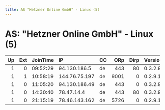 ```yaml
---
title: AS "Hetzner Online GmbH" - Linux (5)
---
```


# AS: "Hetzner Online GmbH" - Linux (5)

|   Up |   Ext | JoinTime   | IP            | CC   |   ORp |   Dirp | Version   | Contact                      | Nickname    |   eFamMembers |
|-----:|------:|:-----------|:--------------|:-----|------:|-------:|:----------|:-----------------------------|:------------|--------------:|
|    1 |     0 | 09:52:29   | 94.130.186.5  | de   |   443 |     80 | 0.3.2.9   | ricochet:ynp6ws6ih2xz5k65    | TorMachine2 |             2 |
|    1 |     1 | 10:58:19   | 144.76.75.197 | de   |  9001 |      0 | 0.2.9.11  | None                         | Unnamed     |             1 |
|    1 |     0 | 11:05:20   | 94.130.186.49 | de   |   443 |      0 | 0.3.2.9   | None                         | wonderland  |             1 |
|    1 |     0 | 14:30:40   | 78.47.14.4    | de   |   443 |     80 | 0.3.2.9   | lazarus@mailbox.org          | Megatron    |             5 |
|    1 |     0 | 21:15:19   | 78.46.143.162 | de   |  5726 |      0 | 0.2.9.14  | &lt;tor at lin ddddot fi&gt; | sipuliDE10  |             1 |
